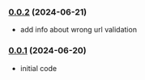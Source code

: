 ### [0.0.2](https://github.com/useElven/apps-hub-testing/releases/tag/v0.0.2) (2024-06-21)
- add info about wrong url validation

### [0.0.1](https://github.com/useElven/apps-hub-testing/releases/tag/v0.0.1) (2024-06-20)
- initial code

